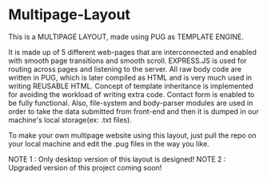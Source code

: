 # Multipage-Layout
This is a MULTIPAGE LAYOUT, made using PUG as TEMPLATE ENGINE.

It is made up of 5 different web-pages that are interconnected and enabled with smooth page transitions and smooth scroll.
EXPRESS.JS is used for routing across pages and listening to the server.
All raw body code are written in PUG, which is later compiled as HTML and is very much used in writing REUSABLE HTML.
Concept of template inheritance is implemented for avoiding the workload of writing extra code.
Contact form is enabled to be fully functional.
Also, file-system and body-parser modules are used in order to take the data submitted from front-end and then it is dumped in our machine's local storage(ex: .txt files).

To make your own multipage website using this layout, just pull the repo on your local machine and edit the .pug files in the way you like.

NOTE 1 : Only desktop version of this layout is designed!
NOTE 2 : Upgraded version of this project coming soon!
